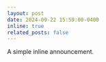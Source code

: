 ```yaml
---
layout: post
date: 2024-09-22 15:59:00-0400
inline: true
related_posts: false
---
```


A simple inline announcement.
